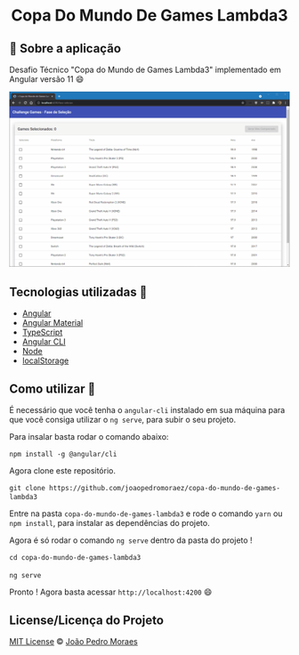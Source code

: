 <h1 align="center">
    Copa Do Mundo De Games Lambda3
</h1>

## :rocket: Sobre a aplicação

Desafio Técnico "Copa do Mundo de Games Lambda3" implementado em Angular versão 11 :smile:

![Alt text](src/assets/screenshot.gif "Screenshot")

## Tecnologias utilizadas :memo:

- [Angular](https://angular.io)
- [Angular Material](https://material.angular.io/)
- [TypeScript](https://www.typescriptlang.org)
- [Angular CLI](https://cli.angular.io)
- [Node](https://nodejs.org/en/)
- [localStorage](https://developer.mozilla.org/en-US/docs/Web/API/Window/localStorage)

## Como utilizar 🤔

É necessário que você tenha o `angular-cli` instalado em sua máquina para que você consiga utilizar o `ng serve`, para subir o seu projeto.

Para insalar basta rodar o comando abaixo:

```
npm install -g @angular/cli
```

Agora clone este repositório.

```
git clone https://github.com/joaopedromoraez/copa-do-mundo-de-games-lambda3
```

Entre na pasta `copa-do-mundo-de-games-lambda3` e rode o comando `yarn` ou `npm install`, para instalar as dependências do projeto.

Agora é só rodar o comando `ng serve` dentro da pasta do projeto !

```
cd copa-do-mundo-de-games-lambda3

ng serve
```

Pronto ! Agora basta acessar `http://localhost:4200` :smile:

## License/Licença do Projeto
[MIT License](./LICENSE.md) © [João Pedro Moraes](http://github.com/joaopedromoraez)

